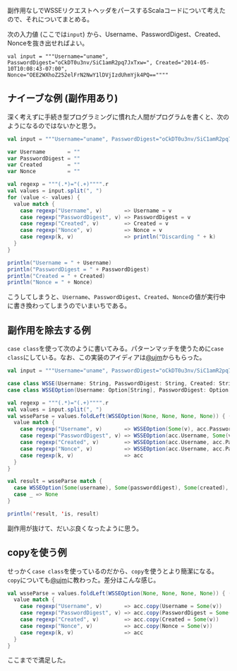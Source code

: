 副作用なしでWSSEリクエストヘッダをパースするScalaコードについて考えたので、それについてまとめる。

次の入力値 (ここでは`input`) から、Username、PasswordDigest、Created、Nonceを抜き出せればよい。

```
val input = """Username="uname", PasswordDigest="oCkDT0u3nv/SiC1amR2pq7JxTxw=", Created="2014-05-10T10:08:43-07:00", Nonce="OEE2WXhoZ252elFrN2NwY1lDVjIzdUhmYjk4PQ==""""
```

## ナイーブな例 (副作用あり)

深く考えずに手続き型プログラミングに慣れた人間がプログラムを書くと、次のようになるのではないかと思う。

```scala
val input = """Username="uname", PasswordDigest="oCkDT0u3nv/SiC1amR2pq7JxTxw=", Created="2014-05-10T10:08:43-07:00", Nonce="OEE2WXhoZ252elFrN2NwY1lDVjIzdUhmYjk4PQ==""""

var Username       = ""
var PasswordDigest = ""
var Created        = ""
var Nonce          = ""

val regexp = """(.*)="(.+)"""".r
val values = input.split(", ")
for (value <- values) {
  value match {
    case regexp("Username", v)       => Username = v
    case regexp("PasswordDigest", v) => PasswordDigest = v
    case regexp("Created", v)        => Created = v
    case regexp("Nonce", v)          => Nonce = v
    case regexp(k, v)                => println("Discarding " + k)
  }
}

println("Username = " + Username)
println("PasswordDigest = " + PasswordDigest)
println("Created = " + Created)
println("Nonce = " + Nonce)
```

こうしてしまうと、`Username`、`PasswordDigest`、`Created`、`Nonce`の値が実行中に書き換わってしまうのでいまいちである。

## 副作用を除去する例

`case class`を使って次のように書いてみる。パターンマッチを使うために`case class`にしている。なお、この実装のアイディアは[@ujm](https://twitter.com/ujm)からもらった。

```scala
val input = """Username="uname", PasswordDigest="oCkDT0u3nv/SiC1amR2pq7JxTxw=", Created="2014-05-10T10:08:43-07:00", Nonce="OEE2WXhoZ252elFrN2NwY1lDVjIzdUhmYjk4PQ==""""

case class WSSE(Username: String, PasswordDigest: String, Created: String, Nonce: String)
case class WSSEOption(Username: Option[String], PasswordDigest: Option[String], Created: Option[String], Nonce: Option[String])

val regexp = """(.*)="(.+)"""".r
val values = input.split(", ")
val wsseParse = values.foldLeft(WSSEOption(None, None, None, None)) { (acc, value) =>
  value match {
    case regexp("Username", v)       => WSSEOption(Some(v), acc.PasswordDigest, acc.Created, acc.Nonce)
    case regexp("PasswordDigest", v) => WSSEOption(acc.Username, Some(v), acc.Created, acc.Nonce)
    case regexp("Created", v)        => WSSEOption(acc.Username, acc.PasswordDigest, Some(v), acc.Nonce)
    case regexp("Nonce", v)          => WSSEOption(acc.Username, acc.PasswordDigest, acc.Created, Some(v))
    case regexp(k, v)                => acc
  }
}

val result = wsseParse match {
  case WSSEOption(Some(username), Some(passworddigest), Some(created), Some(nonce)) => Some(WSSE(username, passworddigest, created, nonce))
  case _ => None
}

println('result, 'is, result)
```

副作用が抜けて、だいぶ良くなったように思う。

## copyを使う例

せっかく`case class`を使っているのだから、`copy`を使うとより簡潔になる。`copy`についても[@ujm](https://twitter.com/ujm)に教わった。差分はこんな感じ。

```scala
val wsseParse = values.foldLeft(WSSEOption(None, None, None, None)) { (acc, value) =>
  value match {
    case regexp("Username", v)       => acc.copy(Username = Some(v))
    case regexp("PasswordDigest", v) => acc.copy(PasswordDigest = Some(v))
    case regexp("Created", v)        => acc.copy(Created = Some(v))
    case regexp("Nonce", v)          => acc.copy(Nonce = Some(v))
    case regexp(k, v)                => acc
  }
}
```

ここまでで満足した。
